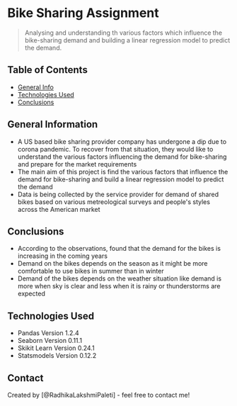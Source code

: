 # Bike Sharing Assignment
> Analysing and understanding th various factors which influence the bike-sharing demand and building a linear regression model to predict the demand.


## Table of Contents
* [General Info](#general-information)
* [Technologies Used](#technologies-used)
* [Conclusions](#conclusions)



## General Information
- A US based bike sharing provider company has undergone a dip due to corona pandemic. To recover from that situation, they would like to understand the various factors influencing the demand for bike-sharing and prepare for the market requirements
- The main aim of this project is find the various factors that influence the demand for bike-sharing and build a linear regression model to predict the demand
- Data is being collected by the service provider for demand of shared bikes based on various metreological surveys and people's styles across the American market


## Conclusions
- According to the observations, found that the demand for the bikes is increasing in the coming years
- Demand on the bikes depends on the season as it might be more comfortable to use bikes in summer than in winter
- Demand of the bikes depends on the weather situation like demand is more when sky is clear and less when it is rainy or thunderstorms are expected



## Technologies Used
- Pandas Version 1.2.4
- Seaborn Version 0.11.1
- Skikit Learn Version 0.24.1
- Statsmodels Version 0.12.2

## Contact
Created by [@RadhikaLakshmiPaleti] - feel free to contact me!
